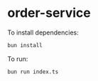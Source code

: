 # order-service

To install dependencies:

```bash
bun install
```

To run:

```bash
bun run index.ts
```




